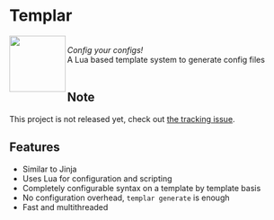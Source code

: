 # Templar



<img src="https://user-images.githubusercontent.com/43417195/164338826-61179119-3574-46ae-a368-49632eaf2378.svg" height="100" align="left"/>
<br>
<i>Config your configs!</i></br>
A Lua based template system to generate config files 
<br>
<br>


## Note
This project is not released yet, check out [the tracking issue](https://github.com/druskus20/templar/issues/1#issue-1162078516).

## Features
- Similar to Jinja
- Uses Lua for configuration and scripting
- Completely configurable syntax on a template by template basis
- No configuration overhead, `templar generate` is enough 
- Fast and multithreaded
